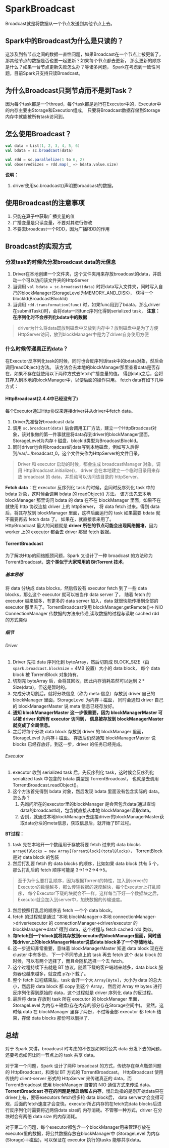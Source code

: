 # SparkBroadcast
Broadcast就是将数据从一个节点发送到其他节点上去。
## Spark中的Broadcast为什么是只读的？
这涉及到各节点之间的数据一直性问题，如果Broadcast在一个节点上被更新了，那其他节点的数据是否也要一起更新？如果每个节点都去更新，
那么更新的顺序是什么？如果一台节点更新失败怎么办？等诸多问题，
Spark在考虑到一致性问题，目前Spark只支持只读Broadcast。
## 为什么Broadcast只到节点而不是到Task？
因为每个task都是一个thread，每个task都是运行在Executor中的，Executor中的内存主要由Storage和Execution组成，
只要将Broadcast数据存储到Storage内存中就能被所有task访问到。
## 怎么使用Broadcast？
```scala
val data = List(1, 2, 3, 4, 5, 6)
val bdata = sc.broadcast(data)

val rdd = sc.parallelize(1 to 6, 2)
val observedSizes = rdd.map(_ => bdata.value.size)
```
**说明：**  
1. driver使用sc.broadcast()声明要broadcast的数据，
## 使用Broadcast的注意事项
1. 只能在算子中获取广播变量的值
2. 广播变量是只读变量，不要对其进行修改
3. 不要去broadcast一个RDD，因为广播RDD的作用
## Broadcast的实现方式
### 分发task的时候先分发broadcast data的元信息
1. Driver在本地创建一个文件夹，这个文件夹用来存放broadcast的data，并启动一个可以访问该文件夹的HttpServer
2. 当调用 `val bdata = sc.broadcast(data)` 时将data写入文件夹，同时写入自己的blockManager(StorageLevel为MEMORY_AND_DISK)，
获得一个blockId(BroadcastBlockId)
3. 当调用 `rdd.transformation(func)` 时，如果func用到了bdata，那么driver在submitTask()时，会将data一同func序列化得到serialized task，
**注意：在序列化时不会序列化bdata中的数据**
>driver为什么将data既放到磁盘中又放到内存中？放到磁盘中是为了方便HttpServer访问，放到blockManager中是为了driver自身使用方便
### 什么时候传递真正的data？
在Executor反序列化task的时候，同时也会反序列话task中的bdata对象，然后会调用readObject()方法。
该方法会去本地的blockManager那里查看data是否存在，如果不存在就使用以下两种方式去fetch广播变量的值。
得到data之后，会将其存入到本地的blockManager中，以便后面的操作只用。
fetch data有如下几种方式：
#### HttpBroadcast(2.4.4中已经没有了)
每个Executor通过Http协议来连接driver并从driver中fetch data。  
1. Driver先准备好broadcast data
2. 调用 `sc.broadcast(data)` 后会调用工厂方法，建立一个HttpBroadcast对象，该对象做的第一件事就是将data存到driver的blockManager里面，
StorageLevel为内存＋磁盘，blockId类型为BroadcastBlockId。
3. 同时driver也会将broadcast的data写到本地磁盘，例如写入后得到/var/.../broadcast_0，这个文件夹作为HttpServer的文件目录。
>Driver 和 executor 启动的时候，都会生成 broadcastManager 对象，调用 HttpBroadcast.initialize()，
>driver 会在本地建立一个临时目录用来存放 broadcast 的 data，并启动可以访问该目录的 httpServer。

**Fetch data**：在 executor 反序列化 task 的时候，会同时反序列化 task 中的 bdata 对象，这时候会调用 bdata 的 readObject() 方法。
该方法先去本地 blockManager 那里询问 bdata 的 data 在不在 blockManager 里面，如果不在就使用 http 协议连接 driver 上的 httpServer，
将 data fetch 过来。得到 data 后，将其存放到 blockManager 里面，这样后面运行的 task 如果需要 bdata 就不需要再去 fetch data 了。
如果在，就直接拿来用了。  
HttpBroadcast 最大的问题就是 **driver 所在的节点可能会出现网络拥堵**，因为 worker 上的 executor 都会去 driver 那里 fetch 数据。
#### TorrentBroadcast
为了解决Http的网络瓶颈问题，Spark 又设计了一种 broadcast 的方法称为 TorrentBroadcast，**这个类似于大家常用的 BitTorrent 技术**。
##### 基本思想
将 data 分块成 data blocks，然后假设有 executor fetch 到了一些 data blocks，那么这个 executor 就可以被当作 data server 了，
随着 fetch 的 executor 越来越多，有更多的 data server 加入，data 就很快能传播到全部的 executor 那里去了。TorrentBroadcast使用
blockManager.getRemote()=> NIO ConnectionManager 传数据的方法来传递,读取数据的过程与读取 cached rdd 的方式类似
##### 细节
###### Driver
1. Driver 先把 data 序列化到 byteArray，然后切割成 BLOCK_SIZE（由 `spark.broadcast.blockSize` = 4MB 设置）大小的 data block，
每个 data block 被 TorrentBlock 对象持有。
2. 切割完 byteArray 后，会将其回收，因此内存消耗虽然可以达到 2 * Size(data)，但这是暂时的。
3. 完成分块切割后，就将分块信息（称为 meta 信息）存放到 driver 自己的 blockManager 里面，StorageLevel 为内存＋磁盘，
同时会通知 driver 自己的 blockManagerMaster 说 meta 信息已经存放好。
4. **通知 blockManagerMaster 这一步很重要，因为 blockManagerMaster 可以被 driver 和所有 executor 访问到，
信息被存放到 blockManagerMaster 就变成了全局信息。**
5. 之后将每个分块 data block 存放到 driver 的 blockManager 里面，StorageLevel 为内存＋磁盘。
存放后仍然通知 blockManagerMaster 说 blocks 已经存放好。到这一步，driver 的任务已经完成。
###### Executor
1. executor 收到 serialized task 后，先反序列化 task，这时候会反序列化 serialized task 中包含的 bdata 类型是 TorrentBroadcast，
也就是去调用 TorrentBroadcast.readObject()。
2. 这个方法首先得到 bdata 对象，然后发现 bdata 里面没有包含实际的 data。怎么办？
    1. 先询问所在的executor里的blockManager 是会否包含data(通过查询data的broadcastId)，包含就直接从本地 blockManager读取data。
    2. 否则，就通过本地blockManager去连接driver的blockManagerMaster获取data分块的meta信息，获取信息后，就开始了BT过程。

**BT过程：**
1. task 先在本地开一个数组用于存放将要 fetch 过来的 data blocks `arrayOfBlocks = new Array[TorrentBlock](totalBlocks)`，
TorrentBlock 是对 data block 的包装
2. 然后打乱要 fetch 的 data blocks 的顺序，比如如果 data block 共有 5 个，那么打乱后的 fetch 顺序可能是 3->1->2->4->5。
>至于为什么要打乱顺序，因为根据Torrent的特性，加入到server的Executor的数量越多，那么传输数据的速度越快，每个Executor上打乱顺序，
>每个Executor下载的块就会不一样，这样每当下好一个数据块之后，Executor就会加入到server中，加快数据的传输速度。
3. 然后按照打乱后的顺序去 fetch 一个个 data block。
4. fetch 的过程就是通过 
“本地 blockManager->本地 connectionManager->driver/executor 的 connectionManager->driver/executor 的 blockManager->data” 
得到 data，这个过程与 fetch cached rdd 类似。
5. **每fetch到一个block就将其存放到executor的blockManager里面，同时通知driver上的blockManagerMaster说该data block多了一个存储地址。**
6. 这一步通知非常重要，意味着 blockManagerMaster 知道 data block 现在在 cluster 中有多份，
下一个不同节点上的 task 再去 fetch 这个 data block 的时候，可以有两个选择了，而且会随机选择一个去 fetch。
7. 这个过程持续下去就是 BT 协议，随着下载的客户端越来越多，data block 服务器也越来越多，就变成 p2p下载了。
8. 整个 fetch 过程结束后，task 会开一个大 `Array[Byte]`，大小为 data 的总大小，然后将 data block 都 copy 到这个 Array，
然后对 Array 中 bytes 进行反序列化得到原始的 data，这个过程就是 driver 序列化 data 的反过程。
9. 最后将 data 存放到 task 所在 executor 的 blockManager 里面，StorageLevel 为内存＋磁盘(存在内存的部分存在Storage空间中)。
显然，这时候 data 在 blockManager 里存了两份，不过等全部 executor 都 fetch 结束，存储 data blocks 那份可以删掉了.
## 总结
对于 Spark 来讲，broadcast 时考虑的不仅是如何将公共 data 分发下去的问题，还要考虑如何让同一节点上的 task 共享 data。

对于第一个问题，Spark 设计了两种 broadcast 的方式，传统存在单点瓶颈问题的 HttpBroadcast，和类似 BT 方式的 TorrentBroadcast。
HttpBroadcast 使用传统的 client-server 形式的 HttpServer 来传递真正的 data，而 TorrentBroadcast 使用 blockManager 自带的 NIO 
通信方式来传递 data。
**TorrentBroadcast 存在的问题是慢启动和占内存**，慢启动指的是刚开始data只在driver上有，要等executors fetch很多轮 data block后，
data server才会变得可观，后面的fetch速度才会变快。executor所占内存的在fetch完data blocks后进行反序列化时需要将近两倍data size的
内存消耗。不管哪一种方式，driver 在分块时会有两倍 data size 的内存消耗。

对于第二个问题，每个executor都包含一个blockManager用来管理存放在executor里的数据，将公共数据存放在blockManager中
(StorageLevel 为内存(Storage)＋磁盘)，可以保证在 executor 执行的tasks 能够共享data。